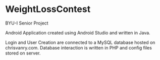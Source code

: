 # WeightLossContest
BYU-I Senior Project

Android Application created using Android Studio and written in Java.

Login and User Creation are connected to a MySQL database hosted on chrisvanry.com. Database interaction is written in PHP and config files stored on server.
